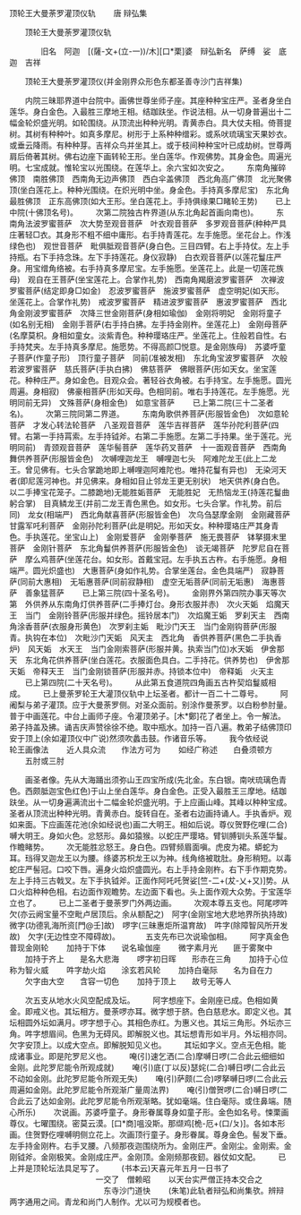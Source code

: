  顶轮王大曼荼罗灌顶仪轨
　　唐 辩弘集




　　顶轮王大曼荼罗灌顶仪轨

　　　　旧名　阿迦　[(薩-文+(立-一))/木][口*栗]婆　辩弘新名　萨缚　娑　底迦　吉祥

　　顶轮王大曼荼罗灌顶仪(并金刚界众形色东都圣善寺沙门吉祥集)

　　内院三昧耶界道中台院中。画佛世尊坐师子座。其座种种宝庄严。圣者身坐白莲华。身白金色。入最胜三摩地王相。结跏趺坐。作说法相。从一切身普遍出十二幅金轮炽盛光明。如轮围绕。从顶流出种种光明。青黄赤白。具大仗夫相。倚菩提树。其树有种种叶。如真多摩尼。树形于上系种种缯彩。或系吠琉璃宝天果妙衣。或垂云降雨。有种种芽。吉祥众鸟并坐其上。或于枝间种种宝叶已成劫树。世尊两肩后倚著其树。佛右边座下画转轮王形。坐白莲华。作观佛势。其身金色。周遍光明。七宝成就。惟轮宝以光围绕。在莲华上。余六宝如次安之。
　　东南角摧碎佛顶　南胜佛顶　西南角无边声佛顶　西白伞盖佛顶　西北角高广佛顶　北光聚佛顶(坐白莲花上。种种光围绕。在炽光明中坐。身金色。手持真多摩尼宝)　东北角最胜佛顶　正东高佛顶(如大王形。坐白莲花上。手持俱缘果□睹轮王势)
　　已上中院(十佛顶名号)。
　　次第二院独古杵界道(从东北角起首画向南也)。
　　东南角法波罗蜜菩萨　次大势至观音菩萨　叶衣观音菩萨　多罗观音菩萨(种种严具庄著轻□衣。其身形不粗不细中庸形。右手持青莲花。左手施愿。坐花台上。作浅绿色也)　观世音菩萨　毗俱胝观音菩萨(身白色。三目四臂。右上手持仗。左上手持瓶。右下手持念珠。左下手持莲花。身仪寂静)　白衣观音菩萨(以莲花鬘庄严身。用宝缯角络被。右手持真多摩尼宝。左手施愿。坐莲花上。此是一切莲花族母)　观自在王菩萨(坐宝莲花上。合掌作礼势)　西南角羯磨波罗蜜菩萨　次禅波罗蜜菩萨(结定即身□如金)　忍波罗蜜菩萨　施波罗蜜菩萨　虚空明妃(如天形。坐莲花上。合掌作礼势)　戒波罗蜜菩萨　精进波罗蜜菩萨　惠波罗蜜菩萨　西北角金刚波罗蜜菩萨　次降三世金刚菩萨(身相如瑜伽)　金刚将明妃　金刚将童子(如名别无相)　金刚手菩萨(右手持白拂。左手持金刚杵。坐莲花上)　金刚母菩萨(名摩莫枳。身相如童女。淡紫青色。种种璎珞庄严。坐莲花上。住般若自性。右手持梵夹。左手持真多摩尼。施愿势。不得高颜□悦意。是金刚族母)　苏婆呼童子菩萨(作童子形)　顶行童子菩萨　同前(准被发相)　东北角宝波罗蜜菩萨　次般若波罗蜜菩萨　慈氏菩萨(手执白拂)　佛慈菩萨　佛眼菩萨(形如天女。坐宝莲花。种种庄严。身如金色。目观众会。著轻谷衣角被。右手持宝。左手施愿。圆光周遍。身相寂)　佛豪相菩萨(形如天母。色相同前。唯右手持莲花。左手施愿。光明同前无异)　文殊菩萨(身相金色)　如意宝菩萨
　　已上第二院(三十二圣者名)。
　　次第三院同第二界道。
　　东南角歌供养菩萨(形服皆金色)　次如意轮菩萨　才发心转法轮菩萨　八圣观音菩萨　莲华吉祥菩萨　莲华孙陀利菩萨(四臂。右第一手持罥索。左手持钺斧。右第二手施愿。左第二手持果。坐于莲花。光明同前)　青颈观音菩萨　莲华髻菩萨　莲华药叉菩萨　十一面观音菩萨　西南角　舞供养菩萨(形服皆金色)　次嚩哩迦龙王　嚩哩迦七头　阿难陀龙王(此上二龙王。曾见佛有。七头合掌跪地即上嚩哩迦阿难陀也。唯持花鬘有异也)　无染河天者(即尼莲河神也。并见佛来。身相如目止邻龙王更无别状)　地天供养(身白色。以二手捧宝花笼子。二膝跪地)无能胜姤菩萨　无能胜妃　无热恼龙王(持莲花鬘曲躬合掌)　目真鳞龙王(并前二龙王青色黑色。如女形。七头合掌。作礼势。前后同)　龙女(相端严)　西北角献喜菩萨(形服皆金色)　次乌刍瑟摩金刚　金刚藏菩萨　甘露军吒利菩萨　金刚孙陀利菩萨(此是明妃。形如天女。种种璎珞庄严其身青色。手执莲花。坐宝山上)　金刚爱菩萨　金刚拳菩萨　施无畏菩萨　钵拏摄末里菩萨　金刚针菩萨　东北角鬘供养菩萨(形服皆金色)　谈无竭菩萨　陀罗尼自在菩萨　摩么鸡菩萨(坐莲花台。如女形。首戴宝冠。左手执五古杵。右手施愿。身相端严。圆光炽盛也)　大惠菩萨(身如作礼势。合掌坐莲台。金色具端严)　寂静菩萨(同前大惠相)　无垢惠菩萨(同前寂静相)　虚空无垢菩萨(同前无垢惠)　海惠菩萨　善象猛菩萨
　　已上第三院(四十圣名号)。
　　金刚界外第四院办事天等次第　外供养从东南角灯供养菩萨(二手捧灯台。身形衣服并赤)　次火天姤　焰魔天王　当门　金刚铃菩萨(形服并绿色。摇铃居本门)　次焰魔王姤　罗刹天主　西南角涂香菩萨(衣服身形黄色)　次罗刹主姤　毗沙门天王　当门金刚钩菩萨(形服青。执钩在本位)　次毗沙门天姤　风天主　西北角　香供养菩萨(黑色二手执香炉)　风天姤　水天王　当门金刚索菩萨(形服并黄。执索当门位)水天姤　伊舍那天　东北角花供养菩萨(坐白莲花。衣服面色具白。二手持花。供养势也)　伊舍那天姤　帝释天王　当门金刚锁菩萨(形服并赤。持锁本位中)　帝释姤　火天主
　　已上第四院(二十天名号)。
　　从此第五食道院四角画五古杵契焰鬘威相成。
　　已上曼荼罗轮王大灌顶仪轨中上坛圣者。都计一百二十二尊号。
　　阿阇梨与弟子灌顶。应于大曼荼罗侧。对圣众面前。别涂作曼荼罗。以白粉参肘量。普于中画莲花。中台上画师子座。令灌顶弟子。[木*鄭]花了者坐上。令一解法。弟子持盖及拂。诵吉庆声赞徐徐不绝。取中瓶水。加持一百八遍。教弟子结佛顶印安于顶上(余如灌顶仪中广说)然须吹蠡击鼓。作诸音乐等。
　　我今依经说　　轮王画像法
　　近人具众流　　作法方可为
　　如经广称述　　白叠须顿方
　　五肘或三肘

　　画圣者像。先从大海踊出须弥山王四宝所成(先北金。东白银。南吠琉璃色青色。西颇胝迦宝色红色)于山上坐白莲华。身白金色。正受入最胜王三摩地。结跏趺坐。从一切身遍满流出十二幅金轮炽盛光明。于上应画山峰。其峰以种种宝成。圣者从顶流出种种光明。青黄赤白。旋转自在。圣者右边画持诵人。手执香炉。观如来面。下应画莲花池(余如经说也)画二大明王。相如后说。尊仪贺野仡哩(二合)嚩大明王。身如火色。忿怒形。鼻如猿猴。以蛇庄严璎珞。臂钏膊钏头系莲华鬘。作瞻睹势。
　　次无能胜忿怒王。身白色。四臂频眉面嗔。虎皮为裙。蟒蛇为耳。珰得叉迦龙王以为腰。绦婆苏枳龙王以为神。线角络被耽肚。身形稍短。以毒蛇庄严髻冠。口咬下唇。遍身火焰炽盛圆光。右上手持金刚杵。右下手作期克势。左上手持三古戟叉。左下手执钺斧。正面作阿吒吒贺娑[竺-二+(犮-乂+又)]势。从口火焰种种色相。右边面作观瞻势。左边面下看也。头上面作观大众势。于宝莲华立也了。
　　已上二圣者于曼荼罗门外两边画。
　　次观本尊五支也。阿尾啰吽欠(亦云阙宝量不空毗卢居顶后。余从额配之)　阿字(金刚宝地大悲地界所执持故)　微字(功德乳海所资[門@壬]故)　啰字(三昧惠炬所温育故)　吽字(除障智风所开发故)　欠字(无边性空不障碍故)。
　　　五支先布已次说瑜伽相。
　　阿字真金色　　普现金刚轮
　　加持于下体　　说名瑜伽座
　　微字素月光　　匪于雾聚中
　　加持于齐上　　是名大悲海
　　啰字初日晖　　形赤在三角
　　加持于心位　　称为智火威
　　吽字劫火焰　　涂玄若风轮
　　加持白毫际　　名为自在力
　　欠字由大空　　含容一切色
　　加持于顶上　　故号无等人

　　次五支从地水火风空配成及坛。
　　阿字想座下。金刚座已成。色相如黄金。即戒义也。其坛相方。曼荼啰亦耳。微字想于脐。色白慈悲水。即定义也。其坛相圆外坛如满月。啰字想于心。其相色赤红。为惠义也。其坛三角形。外坛亦三角。吽字想眉间。色黑为无碍风。即解脱义也。其坛想青形如半月。外坛相亦同。欠字安顶上。以成大空点。即解脱知见义也。
　　其坛如字义。空点无色相。能成诸事业。即是陀罗尼义也。
　　唵(引)速乞洒(二合)摩嚩日啰(二合此云细细如金刚。此陀罗尼能令所观成就)
　　唵(引)底(丁以反)瑟姹(二合)嚩日啰(二合此云不动如金刚。此陀罗尼能令所观无失)
　　唵(引)萨颇(二合)啰拏嚩日啰(二合此云周遍如金刚。此陀罗尼能令所观渐广量周法界)
　　唵(引)僧贺啰(二合)嚩日啰(二合此云了达如金刚。此陀罗尼能令所观渐略。犹如毫端。住白毫际。或住鼻端。随心所乐)
　　次说画。苏婆呼童子。身形眷属尊身如童子形。金色如名号。悚栗画尊仪。七曜围绕。密莫云漠。[口*商]嗢没斯。那缬鸡[桅-厄+(口/ㄆ)]。各如本形画。住贺野仡哩嚩明侧立花上。次画顶行童子。身形眷属。尊身金色。髻发下垂。左手持金刚杵。右手叉腰。八频那夜迦围绕所为。金刚庄严。金刚尘。金刚索。金刚钺斧。金刚极笑。金刚成庄严。金刚顶。金刚频那夜釰。器仗如文配。
　　已上并是顶轮坛法具足写了。
　　(书本云)天喜元年五月一日书了
　　　　　　　　　　　一交了　僧赖昭
　　以天台实严僧正持本交合之
　　　　　　　　　　　　东寺沙门道快
　　(朱笔)此轨者辩弘和尚集欤。辨辩两字通用之间。青龙和尚门人制作。尤以可为规模者也。


